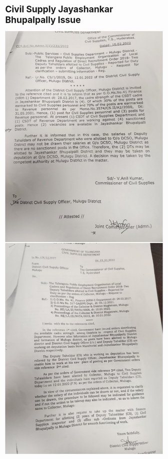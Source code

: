 # Civil Supply Jayashankar Bhupalpally Issue

![](../files/c1eb4f3a-fbb5-406e-8689-7472771b865f.jpg)![](../files/70553a95-ead9-4bc7-89d8-d50f7994afd7.jpg)